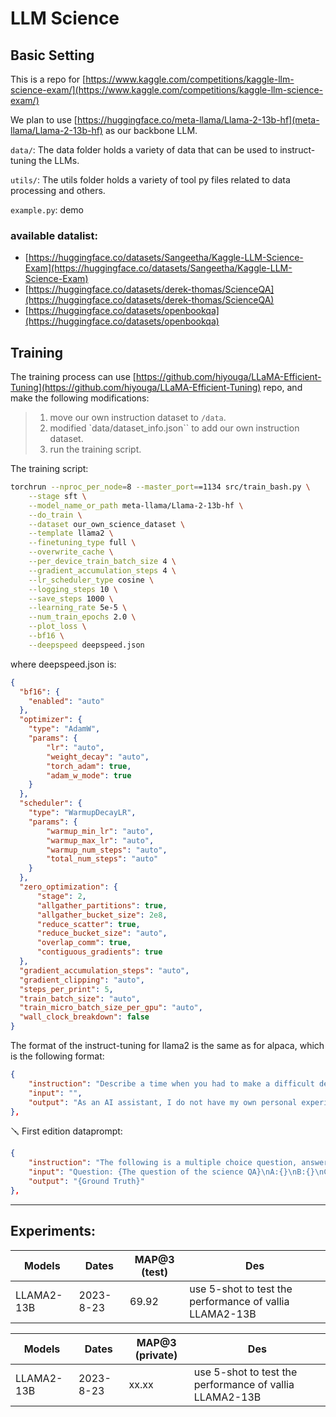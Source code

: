 # LLM Science

## Basic Setting
This is a repo for [https://www.kaggle.com/competitions/kaggle-llm-science-exam/](https://www.kaggle.com/competitions/kaggle-llm-science-exam/)

We plan to use [https://huggingface.co/meta-llama/Llama-2-13b-hf](meta-llama/Llama-2-13b-hf) as our backbone LLM.


`data/`: The data folder holds a variety of data that can be used to instruct-tuning the LLMs.

`utils/`: The utils folder holds a variety of tool py files related to data processing and others.

`example.py`: demo

### available datalist: 
- [https://huggingface.co/datasets/Sangeetha/Kaggle-LLM-Science-Exam](https://huggingface.co/datasets/Sangeetha/Kaggle-LLM-Science-Exam)
- [https://huggingface.co/datasets/derek-thomas/ScienceQA](https://huggingface.co/datasets/derek-thomas/ScienceQA)
- [https://huggingface.co/datasets/openbookqa](https://huggingface.co/datasets/openbookqa)
## Training

The training process can use [https://github.com/hiyouga/LLaMA-Efficient-Tuning](https://github.com/hiyouga/LLaMA-Efficient-Tuning) repo, and make the following modifications:
> 1. move our own instruction dataset to `/data`.
> 2. modified `data/dataset_info.json`` to add our own instruction dataset.
> 3. run the training script.

The training script:

```bash
torchrun --nproc_per_node=8 --master_port==1134 src/train_bash.py \
    --stage sft \
    --model_name_or_path meta-llama/Llama-2-13b-hf \
    --do_train \
    --dataset our_own_science_dataset \
    --template llama2 \
    --finetuning_type full \
    --overwrite_cache \
    --per_device_train_batch_size 4 \
    --gradient_accumulation_steps 4 \
    --lr_scheduler_type cosine \
    --logging_steps 10 \
    --save_steps 1000 \
    --learning_rate 5e-5 \
    --num_train_epochs 2.0 \
    --plot_loss \
    --bf16 \
    --deepspeed deepspeed.json
```
where deepspeed.json is:
```json
{
  "bf16": {
    "enabled": "auto"
  },
  "optimizer": {
    "type": "AdamW",
    "params": {
        "lr": "auto",
        "weight_decay": "auto",
        "torch_adam": true,
        "adam_w_mode": true
    }
  },
  "scheduler": {
    "type": "WarmupDecayLR",
    "params": {
        "warmup_min_lr": "auto",
        "warmup_max_lr": "auto",
        "warmup_num_steps": "auto",
        "total_num_steps": "auto"
    }
  },
  "zero_optimization": {
      "stage": 2,
      "allgather_partitions": true,
      "allgather_bucket_size": 2e8,
      "reduce_scatter": true,
      "reduce_bucket_size": "auto",
      "overlap_comm": true,
      "contiguous_gradients": true
  },
  "gradient_accumulation_steps": "auto",
  "gradient_clipping": "auto",
  "steps_per_print": 5,
  "train_batch_size": "auto",
  "train_micro_batch_size_per_gpu": "auto",
  "wall_clock_breakdown": false
}
```

The format of the instruct-tuning for llama2 is the same as for alpaca, which is the following format:
```json
{
    "instruction": "Describe a time when you had to make a difficult decision.",
    "input": "",
    "output": "As an AI assistant, I do not have my own personal experiences or physical existence. However, I am programmed to make decisions based on algorithms, logic, and data. There are times when I encounter a situation where making a decision is difficult because there may be conflicting information or multiple possible outcomes. In such cases, I use my ability to analyze and weigh the risks and benefits of each option and come to a conclusion that is most likely to achieve the desired result."
},
```
🪛 First edition dataprompt:
```json
{
    "instruction": "The following is a multiple choice question, answer to the best of your capabilities.",
    "input": "Question: {The question of the science QA}\nA:{}\nB:{}\nC:{}\nD:{}\nE:{}",
    "output": "{Ground Truth}"
},
```

-----------------------------------------------------------------

## Experiments:

| Models | Dates | MAP@3 (test) |  Des  |
|--------| ------|-------|-------|
| LLAMA2-13B | 2023-8-23 | 69.92 | use 5-shot to test the performance of vallia LLAMA2-13B



| Models | Dates | MAP@3 (private) |  Des  |
|--------| ------|-------|-------|
| LLAMA2-13B | 2023-8-23 | xx.xx | use 5-shot to test the performance of vallia LLAMA2-13B

